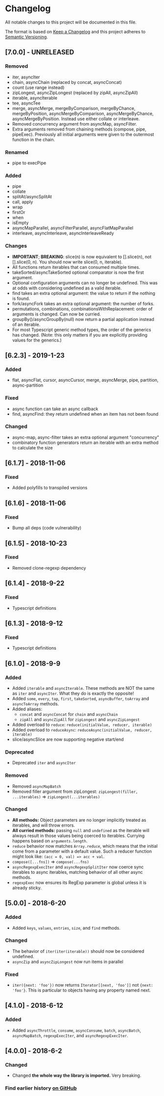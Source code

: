 # Changelog
All notable changes to this project will be documented in this file.

The format is based on [Keep a Changelog](http://keepachangelog.com/en/1.0.0/)
and this project adheres to [Semantic Versioning](http://semver.org/spec/v2.0.0.html).

## [7.0.0] - UNRELEASED
### Removed
 - iter, asyncIter
 - chain, asyncChain (replaced by concat, asyncConcat)
 - count (use range instead)
 - zipLongest, asyncZipLongest (replaced by zipAll, asyncZipAll)
 - iterable, asyncIterable
 - tee, asyncTee
 - merge, asyncMerge, mergeByComparison, mergeByChance, mergeByPosition, asyncMergeByComparison, asyncMergeByChance, asyncMergeByPosition. Instead use either collate or interleave.
 - Removed concurrency argument from asyncMap, asyncFilter.
 - Extra arguments removed from chaining methods (compose, pipe, pipeExec). Previously all initial arguments were given to the outermost function in the chain.

### Renamed
 - pipe to execPipe

### Added
 - pipe
 - collate
 - splitAt/asyncSplitAt
 - call, apply
 - wrap
 - firstOr
 - when
 - isEmpty
 - asyncMapParallel, asyncFilterParallel, asyncFlatMapParallel
 - interleave, asyncInterleave, asyncInterleaveReady

### Changes
 - **IMPORTANT**; **BREAKING**: slice(n) is now equivalent to [].slice(n), not [].slice(0, n). You should now write slice(0, n, iterable).
 - All functions return iterables that can consumed multiple times.
 - takeSorted/asyncTakeSorted optional comparator is now the first argument.
 - Optional configuration arguments can no longer be undefined. This was at odds with considering undefined as a valid iterable.
 - find takes an extra optional argument: the value to return if the nothing is found.
 - fork/asyncFork takes an extra optional argument: the number of forks.
 - permutations, combinations, combinationsWithReplacement: order of arguments is changed. Can now be curried.
 - groupBy()/asyncGroupBy(null) now return a partial application instead of an iterable.
 - For most Typescript generic method types, the order of the generics has changed. (Note: this only matters if you are explicitly providing values for the generics.)

## [6.2.3] - 2019-1-23
### Added
 -  flat, asyncFlat, cursor, asyncCursor, merge, asyncMerge, pipe, partition, async-partition

### Fixed
 -  async function can take an async callback
 -  find, asyncFind: they return undefined when an item has not been found

### Changed
 -  async-map, async-filter takes an extra optional argument "concurrency"
 -  combinatory function generators return an iterable with an extra method to calculate the size

## [6.1.7] - 2018-11-06
### Fixed
 -  Added polyfills to transpiled versions

## [6.1.6] - 2018-11-06
### Fixed
 -  Bump all deps (code vulnerability)

## [6.1.5] - 2018-10-23
### Fixed
 -  Removed clone-regexp dependency

## [6.1.4] - 2018-9-22
### Fixed
 -  Typescript definitions

## [6.1.3] - 2018-9-12
### Fixed
 -  Typescript definitions


## [6.1.0] - 2018-9-9
### Added
 -  Added `iterable` and `asyncIterable`. These methods are NOT the same as `iter` and `asyncIter`. What they do is exactly the opposite!
 -  Added `some`, `every`, `tap`, `first`, `takeSorted`, `asyncBuffer`, `toArray` and `asyncToArray` methods.
 -  Added aliases:
 	-  `concat` and `asyncConcat` for `chain` and `asyncChain`
 	-  `zipAll` and `asyncZipAll` for `zipLongest` and `asyncZipLongest`
 -  Added overload to `reduce`: `reduce(initialValue, reducer, iterable)`
 -  Added overload to `reduceAsync`: `reduceAsync(initialValue, reducer, iterable)`
 - slice/asyncSlice are now supporting negative start/end

### Deprecated
 -  Deprecated `iter` and `asyncIter`

### Removed
 -  Removed `asyncMapBatch`
 -  Removed filler argument from zipLongest: `zipLongest(filler, ...iterables)` => `zipLongest(...iterables)`

### Changed
 -  **All methods:** Object parameters are no longer implicitly treated as iterables, and will throw errors.
 -  **All curried methods:** passing `null` and `undefined` as the iterable will always result in those values being coerced to iterables. Currying happens based on `arguments.length`.
 -  `reduce` behavior now matches `Array.reduce`, which means that the initial come from a parameter with a default value. Such a reducer function might look like: `(acc = 0, val) => acc + val`.
 -  `compose([...fns])` => `compose(...fns)`
 -  `asyncRegexpExecIter` and `asyncRegexpSplitIter` now coerce sync iterables to async iterables, matching behavior of all other async methods.
 -  `regexpExec` now ensures its RegExp parameter is global unless it is already sticky.



## [5.0.0] - 2018-6-20
### Added
 -  Added `keys`, `values`, `entries`, `size`, and `find` methods.

### Changed
 -  The behavior of `iter(iter(iterable))` should now be considered undefined.
 -  `asyncZip` and `asyncZipLongest` now run items in parallel

### Fixed
 -  `iter({next: 'foo'})` now returns `Iterator[[next, 'foo']]` not `{next: 'foo'}`. This is particular to objects having any property named next.



## [4.1.0] - 2018-6-12
### Added
 - Added `asyncThrottle`, `consume`, `asyncConsume`, `batch`, `asyncBatch`, `asyncMapBatch`, `regexpExecIter`, and `asyncRegexpExecIter`.



## [4.0.0] - 2018-6-2
### Changed
 -  Changed **the whole way the library is imported.** Very breaking.



### Find earlier history [on GitHub](https://github.com/sithmel/iter-tools/commits/master?before=3c215852eae92417f3ea28ac2abfe56f1cea83fa+35)
